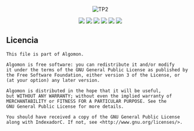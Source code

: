<p align="center">
	<img src="http://i.imgur.com/dTec7PY.png" alt="TP2"/>
</p>

<div class="container">
	<p align="center">
	<span>
		<img src="https://cloud.githubusercontent.com/assets/9655998/20032920/4986b580-a373-11e6-877a-61918fdda76a.gif" >
	</span>
	<span>
		<img src="https://cloud.githubusercontent.com/assets/9655998/20032919/488e442c-a373-11e6-9729-f728e2cbd05b.gif" >
	</span>
	<span>
		<img src="https://cloud.githubusercontent.com/assets/9655998/20032918/474cfe14-a373-11e6-880d-a53bbd8b1352.gif" >
	</span>
	<span>
		<img src="https://cloud.githubusercontent.com/assets/9655998/20032917/46324d54-a373-11e6-87f1-00e946a285f5.gif" >
	</span>
	<span>
		<img src="https://cloud.githubusercontent.com/assets/9655998/20032916/4509a9e0-a373-11e6-9afc-239e481d2765.gif" >
	</span>
	<span>
		<img src="https://cloud.githubusercontent.com/assets/9655998/20032915/4341b558-a373-11e6-990a-8902fad38c92.gif" >
	</span>
	</p>
</div>

## Licencia

    This file is part of Algomon.

    Algomon is free software: you can redistribute it and/or modify
    it under the terms of the GNU General Public License as published by
    the Free Software Foundation, either version 3 of the License, or
    (at your option) any later version.

    Algomon is distributed in the hope that it will be useful,
    but WITHOUT ANY WARRANTY; without even the implied warranty of
    MERCHANTABILITY or FITNESS FOR A PARTICULAR PURPOSE. See the
    GNU General Public License for more details.

    You should have received a copy of the GNU General Public License
    along with IndexadorC. If not, see <http://www.gnu.org/licenses/>.

